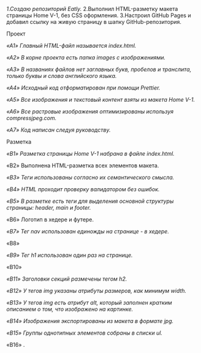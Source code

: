 *1.Создаю репозиторий Eatly.*
2.Выполнил HTML-разметку макета страницы Home V-1, без CSS оформления.
3.Настроил GitHub Pages и добавил ссылку на живую страницу в шапку GitHub-репозитория.

Проект

*«A1» Главный HTML-файл называется index.html.*

*«A2» В корне проекта есть папка images с изображениями.*

*«A3» В названиях файлов нет заглавных букв, пробелов и транслита, только буквы и слова английского языка.*

*«A4» Исходный код отформатирован при помощи Prettier.*

*«A5» Все изображения и текстовый контент взяты из макета Home V-1.*

*«A6» Все растровые изображения оптимизированы используя compressjpeg.com.*

*«A7» Код написан следуя руководству.*



Разметка

*«B1» Разметка страницы Home V-1 набрана в файле index.html.*

«B2» Выполнена HTML-разметка всех элементов макета.

*«B3» Теги использованы согласно их семантического смысла.*

*«B4» HTML проходит проверку валидатором без ошибок.*

*«B5» В разметке есть теги для выделения основной структуры страницы: header, main и footer.*

«B6» Логотип в хедере и футере.

*«B7» Тег nav использован единожды на странице - в хедере.*

«B8» 

*«B9» Тег h1 использован один раз на странице.*

«B10» 

*«B11» Заголовки секций размечены тегом h2.*

*«B12» У тегов img указаны атрибуты размеров, как минимум width.*

*«B13» У тегов img есть атрибут alt, который заполнен кратким описанием о том, что изображено на картинке.*

*«B14» Изображения экспортированы из макета в формате jpg.*

*«B15» Группы однотипных элементов собраны в списки ul.*

«B16» .